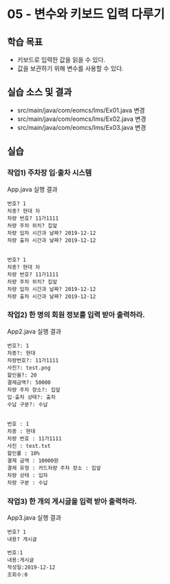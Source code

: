 # 05 - 변수와 키보드 입력 다루기

## 학습 목표

-	키보드로 입력한 값을 읽을 수 있다.
- 값을 보관하기 위해 변수를 사용할 수 있다.

## 실습 소스 및 결과

- src/main/java/com/eomcs/lms/Ex01.java 변경
- src/main/java/com/eomcs/lms/Ex02.java 변경
- src/main/java/com/eomcs/lms/Ex03.java 변경

## 실습

### 작업1) 주차장 입·출차 시스템

App.java 실행 결과

```
번호? 1
차종? 현대 차
차량 번호? 11가1111
차량 주차 위치? 집앞
차량 입차 시간과 날짜? 2019-12-12
차량 출차 시간과 날짜? 2019-12-12


번호? 1
차종? 현대 차
차량 번호? 11가1111
차량 주차 위치? 집앞
차량 입차 시간과 날짜? 2019-12-12
차량 출차 시간과 날짜? 2019-12-12

```

### 작업2) 한 명의 회원 정보를 입력 받아 출력하라.

App2.java 실행 결과

```
번호?: 1
차종?: 현대 
차량번호?: 11가1111
사진?: test.png
할인율?: 20
결제금액?: 50000
차량 주차 장소?: 집앞
입·출차 상태?: 출차
수납 구분?: 수납


번호 : 1
차종 : 현대
차량 번호 : 11가1111
사진 : test.txt
할인률 : 10%
결제 금액 : 10000원
결제 유형 : 카드차량 주차 장소 : 집앞
차량 상태 : 입차
차량 구분 : 수납
```

### 작업3) 한 개의 게시글을 입력 받아 출력하라.

App3.java 실행 결과

```
번호? 1
내용? 게시글

번호:1 
내용:게시글 
작성일:2019-12-12 
조회수:0 

```
